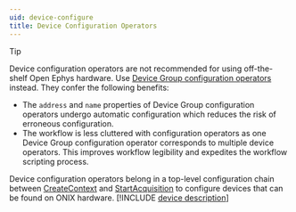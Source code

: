 ```yaml
---
uid: device-configure
title: Device Configuration Operators
---
```


> [!TIP]
>  Device configuration operators are not recommended for using off-the-shelf Open Ephys hardware.
>  Use [Device Group configuration operators](xref:configure) instead. They confer the following
>  benefits:
> - The `address` and `name` properties of Device Group configuration operators undergo automatic
>   configuration which reduces the risk of erroneous configuration.
> - The workflow is less cluttered with configuration operators as one Device Group configuration
>   operator corresponds to multiple device operators. This improves workflow legibility and
>   expedites the workflow scripting process.

Device configuration operators belong in a top-level configuration chain between
[CreateContext](xref:OpenEphys.Onix1.CreateContext) and
[StartAcquisition](xref:OpenEphys.Onix1.StartAcquisition) to configure devices that can be found on
ONIX hardware. [!INCLUDE [device description](<./../includes/device-description.md>)]